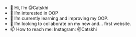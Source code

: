 - 👋 Hi, I’m @Catskhi
- 👀 I’m interested in OOP
- 🌱 I’m currently learning and improving my OOP.
- 💞️ I’m looking to collaborate on my new and... first website.
- 📫 How to reach me:
Instagram: @Catskhi 

<!---
Catskhi/Catskhi is a ✨ special ✨ repository because its `README.md` (this file) appears on your GitHub profile.
You can click the Preview link to take a look at your changes.
--->
